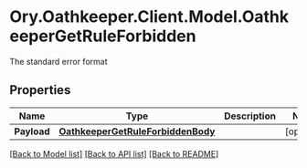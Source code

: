 # Ory.Oathkeeper.Client.Model.OathkeeperGetRuleForbidden
The standard error format

## Properties

Name | Type | Description | Notes
------------ | ------------- | ------------- | -------------
**Payload** | [**OathkeeperGetRuleForbiddenBody**](OathkeeperGetRuleForbiddenBody.md) |  | [optional] 

[[Back to Model list]](../README.md#documentation-for-models) [[Back to API list]](../README.md#documentation-for-api-endpoints) [[Back to README]](../README.md)

